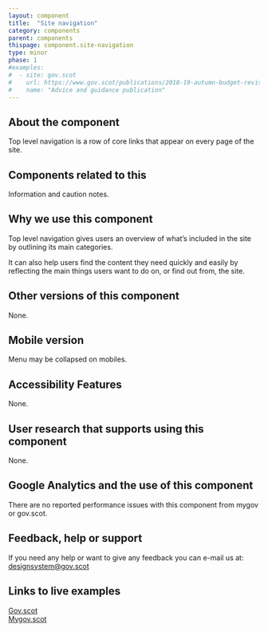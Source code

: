 ```yaml
---
layout: component
title:  "Site navigation"
category: components
parent: components
thispage: component.site-navigation
type: minor
phase: 1
#examples:
#  - site: gov.scot
#    url: https://www.gov.scot/publications/2018-19-autumn-budget-revision-supporting-document/
#    name: "Advice and guidance publication"
---
```


## About the component
Top level navigation is a row of core links that appear on every page of the site.

## Components related to this
Information and caution notes.

## Why we use this component
Top level navigation gives users an overview of what’s included in the site by outlining its main categories.

It can also help users find the content they need quickly and easily by reflecting the main things users want to do on, or find out from, the site.  

## Other versions of this component
None.  

## Mobile version
Menu may be collapsed on mobiles.  

## Accessibility Features
None.

## User research that supports using this component
None.

## Google Analytics and the use of this component
There are no reported performance issues with this component from mygov or gov.scot.

## Feedback, help or support
If you need any help or want to give any feedback you can e-mail us at:
[designsystem@gov.scot](mailto:designsystem@gov.scot)

## Links to live examples

[Gov.scot](https://www.gov.scot/)  
[Mygov.scot](https://www.mygov.scot)

